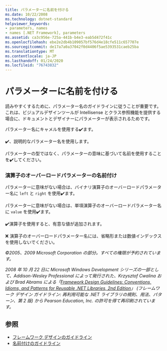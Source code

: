 ```yaml
---
title: パラメーターに名前を付ける
ms.date: 10/22/2008
ms.technology: dotnet-standard
helpviewer_keywords:
- parameters, names
- names [.NET Framework], parameters
ms.assetid: ca3c956e-725a-441b-b4e3-eab5d472f41c
ms.openlocfilehash: ebe2e2db4b109057bf576d4e18cfe511c657707e
ms.sourcegitcommit: de17a7a0a37042f0d4406f5ae5393531caeb25ba
ms.translationtype: MT
ms.contentlocale: ja-JP
ms.lasthandoff: 01/24/2020
ms.locfileid: "76743832"
---
```

# <a name="naming-parameters"></a>パラメーターに名前を付ける
読みやすくするために、パラメーター名のガイドラインに従うことが重要です。これは、ビジュアルデザインツールが Intellisense とクラス参照機能を提供する場合に、ドキュメントとデザイナーにパラメーターが表示されるためです。

 パラメーター名にキャメルを使用する✔️ます。

 ✔️、説明的なパラメーター名を使用します。

 パラメーターの型ではなく、パラメーターの意味に基づいて名前を使用することを✔️してください。

### <a name="naming-operator-overload-parameters"></a>演算子のオーバーロードパラメーターの名前付け
 パラメーターに意味がない場合は、バイナリ演算子のオーバーロードパラメーター名に `left` と `right` を使用✔️ます。

 パラメーターに意味がない場合は、単項演算子のオーバーロードパラメーター名に `value` を使用✔️ます。

 ✔️演算子を使用すると、有意な値が追加されます。

 ❌ 演算子のオーバーロードパラメーター名には、省略形または数値インデックスを使用しないでください。

 *©2005、2009 Microsoft Corporation の部分。すべての権限が予約されています。*

 *2008 年 10 月 22 日に Microsoft Windows Development シリーズの一部として、Addison-Wesley Professional によって発行された、Krzysztof Cwalina および Brad Abrams による「[Framework Design Guidelines: Conventions, Idioms, and Patterns for Reusable .NET Libraries, 2nd Edition](https://www.informit.com/store/framework-design-guidelines-conventions-idioms-and-9780321545619)」 (フレームワーク デザイン ガイドライン: 再利用可能な .NET ライブラリの規則、用法、パターン、第 2 版) から Pearson Education, Inc. の許可を得て再印刷されています。*

## <a name="see-also"></a>参照

- [フレームワーク デザインのガイドライン](../../../docs/standard/design-guidelines/index.md)
- [名前付けのガイドライン](../../../docs/standard/design-guidelines/naming-guidelines.md)
